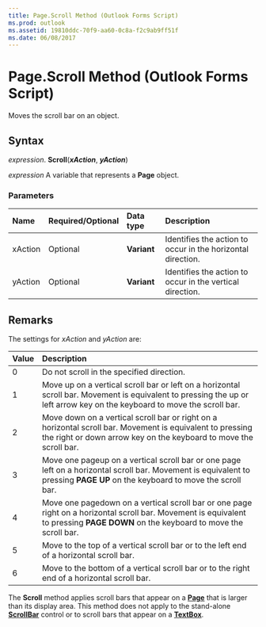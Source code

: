 ```yaml
---
title: Page.Scroll Method (Outlook Forms Script)
ms.prod: outlook
ms.assetid: 19810ddc-70f9-aa60-0c8a-f2c9ab9ff51f
ms.date: 06/08/2017
---
```



# Page.Scroll Method (Outlook Forms Script)

Moves the scroll bar on an object.


## Syntax

 _expression_. **Scroll**(**_xAction_**,  **_yAction_**)

 _expression_ A variable that represents a  **Page** object.


### Parameters



|Name|Required/Optional|Data type|Description|
|:-----|:-----|:-----|:-----|
|xAction|Optional| **Variant**|Identifies the action to occur in the horizontal direction.|
|yAction|Optional| **Variant**|Identifies the action to occur in the vertical direction.|

## Remarks

The settings for  _xAction_ and _yAction_ are:



|**Value**|**Description**|
|:-----|:-----|
|0|Do not scroll in the specified direction.|
|1|Move up on a vertical scroll bar or left on a horizontal scroll bar. Movement is equivalent to pressing the up or left arrow key on the keyboard to move the scroll bar.|
|2|Move down on a vertical scroll bar or right on a horizontal scroll bar. Movement is equivalent to pressing the right or down arrow key on the keyboard to move the scroll bar.|
|3|Move one pageup on a vertical scroll bar or one page left on a horizontal scroll bar. Movement is equivalent to pressing  **PAGE UP** on the keyboard to move the scroll bar.|
|4|Move one pagedown on a vertical scroll bar or one page right on a horizontal scroll bar. Movement is equivalent to pressing  **PAGE DOWN** on the keyboard to move the scroll bar.|
|5|Move to the top of a vertical scroll bar or to the left end of a horizontal scroll bar.|
|6|Move to the bottom of a vertical scroll bar or to the right end of a horizontal scroll bar.|

The  **Scroll** method applies scroll bars that appear on a **[Page](Outlook.page.md)** that is larger than its display area. This method does not apply to the stand-alone **[ScrollBar](Outlook.scrollbar.md)** control or to scroll bars that appear on a **[TextBox](Outlook.textbox.md)**.


